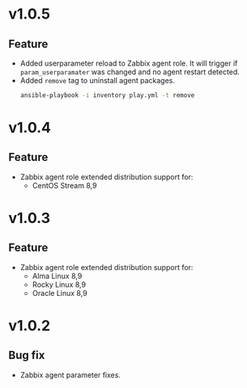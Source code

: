 # v1.0.5

## Feature

- Added userparameter reload to Zabbix agent role. It will trigger if `param_userparamater` was changed and no agent restart detected.
- Added `remove` tag to uninstall agent packages.
  ```bash
  ansible-playbook -i inventory play.yml -t remove
  ```

# v1.0.4

## Feature

- Zabbix agent role extended distribution support for:
    - CentOS Stream 8,9

# v1.0.3

## Feature

- Zabbix agent role extended distribution support for:
    - Alma Linux 8,9 
    - Rocky Linux 8,9
    - Oracle Linux 8,9

# v1.0.2

## Bug fix

- Zabbix agent parameter fixes.
